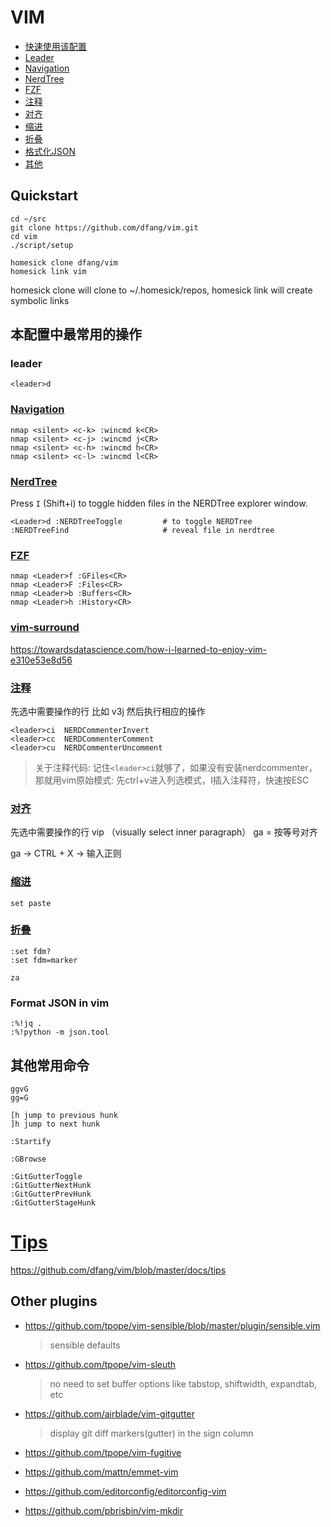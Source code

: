 # VIM

- [快速使用该配置](#quickstart)
- [Leader](#leader)
- [Navigation](#navigation)
- [NerdTree](#nerdtree)
- [FZF](#fzf)
- [注释](#注释)
- [对齐](#对齐)
- [缩进](#缩进)
- [折叠](#折叠)
- [格式化JSON](#format-json-in-vim)
- [其他](#其他常用命令)

## Quickstart

```
cd ~/src
git clone https://github.com/dfang/vim.git
cd vim
./script/setup
```

```
homesick clone dfang/vim
homesick link vim
```

homesick clone will clone to ~/.homesick/repos, homesick link will create symbolic links


## 本配置中最常用的操作

### leader

`<leader>d`

### [Navigation](https://devhints.io/vim)

```
nmap <silent> <c-k> :wincmd k<CR>
nmap <silent> <c-j> :wincmd j<CR>
nmap <silent> <c-h> :wincmd h<CR>
nmap <silent> <c-l> :wincmd l<CR>
```

### [NerdTree](https://github.com/preservim/nerdtree)

Press `I` (Shift+i) to toggle hidden files in the NERDTree explorer window.

```
<Leader>d :NERDTreeToggle         # to toggle NERDTree
:NERDTreeFind                     # reveal file in nerdtree
```

### [FZF](https://github.com/junegunn/fzf.vim)

```
nmap <Leader>f :GFiles<CR>
nmap <Leader>F :Files<CR>
nmap <Leader>b :Buffers<CR>
nmap <Leader>h :History<CR>
```

### [vim-surround](https://github.com/tpope/vim-surround)

https://towardsdatascience.com/how-i-learned-to-enjoy-vim-e310e53e8d56


### [注释](https://github.com/preservim/nerdcommenter)

先选中需要操作的行 比如 v3j 然后执行相应的操作

```
<leader>ci  NERDCommenterInvert
<leader>cc  NERDCommenterComment
<leader>cu  NERDCommenterUncomment
```

> 关于注释代码: 记住`<leader>ci`就够了，如果没有安装nerdcommenter，那就用vim原始模式: 先ctrl+v进入列选模式，I插入注释符，快速按ESC


### [对齐](https://github.com/junegunn/vim-easy-align)

先选中需要操作的行 vip （visually select inner paragraph）
ga = 按等号对齐

ga -> CTRL + X -> 输入正则

### [缩进](https://devhints.io/vim#misc)

```
set paste
```

### [折叠](https://devhints.io/vim#misc)

```
:set fdm?
:set fdm=marker

za
```

### Format JSON in vim

```
:%!jq .
:%!python -m json.tool
```

## 其他常用命令

```
ggvG
gg=G

[h jump to previous hunk
]h jump to next hunk

:Startify

:GBrowse

:GitGutterToggle
:GitGutterNextHunk
:GitGutterPrevHunk
:GitGutterStageHunk

```
# [Tips](https://github.com/dfang/vim/blob/master/docs/tips)

https://github.com/dfang/vim/blob/master/docs/tips

## Other plugins

- https://github.com/tpope/vim-sensible/blob/master/plugin/sensible.vim

  > sensible defaults

- https://github.com/tpope/vim-sleuth

  > no need to set buffer options like tabstop, shiftwidth, expandtab, etc

- https://github.com/airblade/vim-gitgutter

  > display git diff markers(gutter) in the sign column

- https://github.com/tpope/vim-fugitive

- https://github.com/mattn/emmet-vim

- https://github.com/editorconfig/editorconfig-vim

- https://github.com/pbrisbin/vim-mkdir
